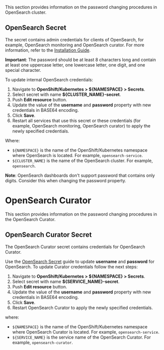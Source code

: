 This section provides information on the password changing procedures in OpenSearch cluster.

## OpenSearch Secret

The secret contains admin credentials for clients of OpenSearch, for example, OpenSearch monitoring and OpenSearch curator.
For more information, refer to the [Installation Guide](installation.md#parameters).

**Important**: The password should be at least 8 characters long and contain at least one uppercase letter, one lowercase letter, one digit, and one special character.

To update internal OpenSearch credentials:

1. Navigate to **OpenShift/Kubernetes > ${NAMESPACE} > Secrets**.
2. Select secret with name **${CLUSTER_NAME}-secret**.
3. Push **Edit resource** button.
4. Update the value of the **username** and **password** property with new credentials in BASE64 encoding.
5. Click **Save**.
6. Restart all services that use this secret or these credentials (for example, OpenSearch monitoring, OpenSearch curator) to apply the newly specified credentials.

Where:

* `${NAMESPACE}` is the name of the OpenShift/Kubernetes namespace where OpenSearch is located. For example, `opensearch-service`.
* `${CLUSTER_NAME}` is the name of the OpenSearch cluster. For example, `opensearch`.

**Note**: OpenSearch dashboards don't support password that contains only digits. Consider this when changing the password property.

# OpenSearch Curator

This section provides information on the password changing procedures in the OpenSearch Curator.

## OpenSearch Curator Secret

The OpenSearch Curator secret contains credentials for OpenSearch Curator.

Use the [OpenSearch Secret](#opensearch-secret) guide to update **username** and **password** for OpenSearch. To update Curator credentials follow the next steps:

1. Navigate to **OpenShift/Kubernetes > ${NAMESPACE} > Secrets**.
2. Select secret with name **${SERVICE_NAME}-secret**.
3. Push **Edit resource** button.
4. Update the value of the **username** and **password** property with new credentials in BASE64 encoding.
5. Click **Save**.
6. Restart OpenSearch Curator to apply the newly specified credentials.

where:

* `${NAMESPACE}` is the name of the OpenShift/Kubernetes namespace where OpenSearch Curator is located. For example, `opensearch-service`.
* `${SERVICE_NAME}` is the service name of the OpenSearch Curator. For example, `opensearch-curator`.
